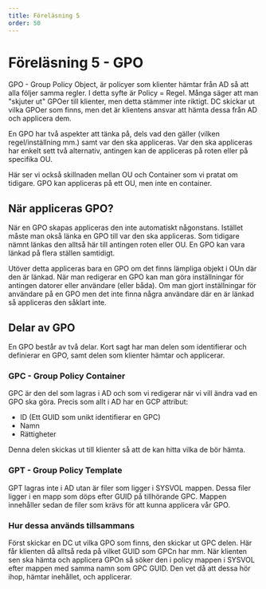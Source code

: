 ```yaml
---
title: Föreläsning 5
order: 50
---
```


# Föreläsning 5 - GPO

GPO - Group Policy Object, är policyer som klienter hämtar från AD så att alla följer samma regler. I detta syfte är Policy = Regel. Många säger att man "skjuter ut" GPOer till klienter, men detta stämmer inte riktigt. DC skickar ut vilka GPOer som finns, men det är klientens ansvar att hämta dessa från AD och applicera dem.

En GPO har två aspekter att tänka på, dels vad den gäller (vilken regel/inställning mm.) samt var den ska appliceras. Var den ska appliceras har enkelt sett två alternativ, antingen kan de appliceras på roten eller på specifika OU.

Här ser vi också skillnaden mellan OU och Container som vi pratat om tidigare. GPO kan appliceras på ett OU, men inte en container.

## När appliceras GPO?

När en GPO skapas appliceras den inte automatiskt någonstans. Istället måste man okså länka en GPO till var den ska appliceras. Som tidigare nämnt länkas den alltså här till antingen roten eller OU. En GPO kan vara länkad på flera ställen samtidigt.

Utöver detta appliceras bara en GPO om det finns lämpliga objekt i OUn där den är länkad. När man redigerar en GPO kan man göra inställningar för antingen datorer eller användare (eller båda). Om man gjort inställningar för användare på en GPO men det inte finna några användare där en är länkad så appliceras den såklart inte.

## Delar av GPO

En GPO består av två delar. Kort sagt har man delen som identifierar och definierar en GPO, samt delen som klienter hämtar och applicerar.

### GPC - Group Policy Container

GPC är den del som lagras i AD och som vi redigerar när vi vill ändra vad en GPO ska göra.
Precis som allt i AD har en GCP attribut:

- ID (Ett GUID som unikt identifierar en GPC)
- Namn
- Rättigheter

Denna delen skickas ut till klienter så att de kan hitta vilka de bör hämta.

### GPT - Group Policy Template

GPT lagras inte i AD utan är filer som ligger i SYSVOL mappen. Dessa filer ligger i en mapp som döps efter GUID på tillhörande GPC. Mappen innehåller sedan de filer som krävs för att kunna applicera vår GPO.

### Hur dessa används tillsammans

Först skickar en DC ut vilka GPO som finns, den skickar ut GPC delen. Här får klienten då alltså reda på vilket GUID som GPCn har mm. När klienten sen ska hämta och applicera GPOn så söker den i policy mappen i SYSVOL efter mappen med samma namn som GPC GUID. Den vet då att dessa hör ihop, hämtar inehållet, och applicerar.
